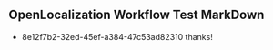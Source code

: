 ## OpenLocalization Workflow Test MarkDown
* 8e12f7b2-32ed-45ef-a384-47c53ad82310 thanks!

<!--HONumber=Aug16_HO3-->


